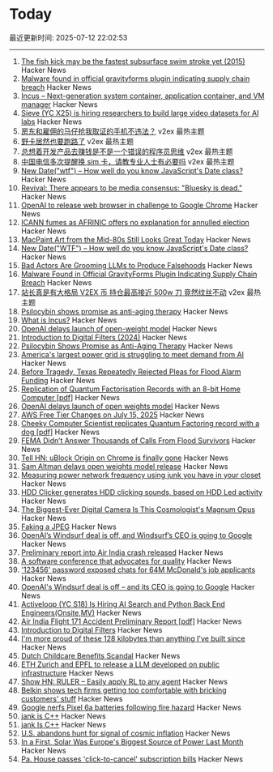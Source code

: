 # Today

最近更新时间: 2025-07-12 22:02:53

--- 
1. [The fish kick may be the fastest subsurface swim stroke yet (2015)](https://nautil.us/is-this-new-swim-stroke-the-fastest-yet-235511/) Hacker News
2. [Malware found in official gravityforms plugin indicating supply chain breach](https://patchstack.com/articles/critical-malware-found-in-gravityforms-official-plugin-site/) Hacker News
3. [Incus – Next-generation system container, application container, and VM manager](https://linuxcontainers.org/incus/) Hacker News
4. [Sieve (YC X25) is hiring researchers to build large video datasets for AI labs](https://sievedata.com/about/jobs) Hacker News
5. [房东和雇佣的马仔抢我取证的手机不违法？](https://www.v2ex.com/t/1144769) v2ex 最热主题
6. [野卡居然也要跑路了](https://www.v2ex.com/t/1144755) v2ex 最热主题
7. [总想着开发产品去赚钱是不是一个错误的程序员思维](https://www.v2ex.com/t/1144710) v2ex 最热主题
8. [中国电信多次提醒换 sim 卡，请教专业人士有必要吗](https://www.v2ex.com/t/1144698) v2ex 最热主题
9. [New Date("wtf") – How well do you know JavaScript's Date class?](https://jsdate.wtf) Hacker News
10. [Revival: There appears to be media consensus: "Bluesky is dead."](https://netwars.pelicancrossing.net/2025/06/27/revival/) Hacker News
11. [OpenAI to release web browser in challenge to Google Chrome](https://www.cnbc.com/2025/07/09/openai-to-release-web-browser-in-challenge-to-google-chrome.html) Hacker News
12. [ICANN fumes as AFRINIC offers no explanation for annulled election](https://www.theregister.com/2025/07/11/afrinic_election_annulled_why/) Hacker News
13. [MacPaint Art from the Mid-80s Still Looks Great Today](https://blog.decryption.net.au/posts/macpaint.html) Hacker News
14. [New Date("WTF") – How well do you know JavaScript's Date class?](https://jsdate.wtf) Hacker News
15. [Bad Actors Are Grooming LLMs to Produce Falsehoods](https://americansunlight.substack.com/cp/168074209) Hacker News
16. [Malware Found in Official GravityForms Plugin Indicating Supply Chain Breach](https://patchstack.com/articles/critical-malware-found-in-gravityforms-official-plugin-site/) Hacker News
17. [站长真是有大格局 V2EX 币 持仓最高接近 500w 刀 竟然纹丝不动](https://www.v2ex.com/t/1144709) v2ex 最热主题
18. [Psilocybin shows promise as anti-aging therapy](https://neurosciencenews.com/psilocybin-longevity-aging-29425/) Hacker News
19. [What is Incus?](https://linuxcontainers.org/incus/) Hacker News
20. [OpenAI delays launch of open-weight model](https://twitter.com/sama/status/1943837550369812814) Hacker News
21. [Introduction to Digital Filters (2024)](https://ccrma.stanford.edu/~jos/filters/) Hacker News
22. [Psilocybin Shows Promise as Anti-Aging Therapy](https://neurosciencenews.com/psilocybin-longevity-aging-29425/) Hacker News
23. [America's largest power grid is struggling to meet demand from AI](https://www.reuters.com/sustainability/boards-policy-regulation/americas-largest-power-grid-is-struggling-meet-demand-ai-2025-07-09/) Hacker News
24. [Before Tragedy, Texas Repeatedly Rejected Pleas for Flood Alarm Funding](https://www.nytimes.com/2025/07/10/us/politics/texas-flood-alarm-system.html) Hacker News
25. [Replication of Quantum Factorisation Records with an 8-bit Home Computer [pdf]](https://eprint.iacr.org/2025/1237.pdf) Hacker News
26. [OpenAI delays launch of open weights model](https://twitter.com/sama/status/1943837550369812814) Hacker News
27. [AWS Free Tier Changes on July 15, 2025](https://freetier.co/articles/aws-free-tier-changes-july-15-2025) Hacker News
28. [Cheeky Computer Scientist replicates Quantum Factoring record with a dog [pdf]](https://eprint.iacr.org/2025/1237.pdf) Hacker News
29. [FEMA Didn’t Answer Thousands of Calls From Flood Survivors](https://www.nytimes.com/2025/07/11/climate/fema-missed-calls-texas-floods.html) Hacker News
30. [Tell HN: uBlock Origin on Chrome is finally gone](https://news.ycombinator.com/item?id=44538517) Hacker News
31. [Sam Altman delays open weights model release](https://twitter.com/sama/status/1943837550369812814) Hacker News
32. [Measuring power network frequency using junk you have in your closet](https://halcy.de/blog/2025/02/09/measuring-power-network-frequency-using-junk-you-have-in-your-closet/) Hacker News
33. [HDD Clicker generates HDD clicking sounds, based on HDD Led activity](https://www.serdashop.com/HDDClicker) Hacker News
34. [The Biggest-Ever Digital Camera Is This Cosmologist's Magnum Opus](https://www.quantamagazine.org/the-biggest-ever-digital-camera-is-this-cosmologists-magnum-opus-20250711/) Hacker News
35. [Faking a JPEG](https://www.ty-penguin.org.uk/~auj/blog/2025/03/25/fake-jpeg/) Hacker News
36. [OpenAI’s Windsurf deal is off, and Windsurf’s CEO is going to Google](https://www.theverge.com/openai/705999/google-windsurf-ceo-openai) Hacker News
37. [Preliminary report into Air India crash released](https://www.bbc.co.uk/news/live/cx20p2x9093t) Hacker News
38. [A software conference that advocates for quality](https://bettersoftwareconference.com/) Hacker News
39. ['123456' password exposed chats for 64M McDonald's job applicants](https://www.bleepingcomputer.com/news/security/123456-password-exposed-chats-for-64-million-mcdonalds-job-applicants/) Hacker News
40. [OpenAI's Windsurf deal is off – and its CEO is going to Google](https://www.theverge.com/openai/705999/google-windsurf-ceo-openai) Hacker News
41. [Activeloop (YC S18) Is Hiring AI Search and Python Back End Engineers(Onsite,MV)](https://careers.activeloop.ai/) Hacker News
42. [Air India Flight 171 Accident Preliminary Report [pdf]](https://aaib.gov.in/What%27s%20New%20Assets/Preliminary%20Report%20VT-ANB.pdf) Hacker News
43. [Introduction to Digital Filters](https://ccrma.stanford.edu/~jos/filters/) Hacker News
44. [I'm more proud of these 128 kilobytes than anything I've built since](https://medium.com/@mikehall314/im-more-proud-of-these-128-kilobytes-than-anything-i-ve-built-since-53706cfbdc18) Hacker News
45. [Dutch Childcare Benefits Scandal](https://en.wikipedia.org/wiki/Dutch_childcare_benefits_scandal) Hacker News
46. [ETH Zurich and EPFL to release a LLM developed on public infrastructure](https://ethz.ch/en/news-and-events/eth-news/news/2025/07/a-language-model-built-for-the-public-good.html) Hacker News
47. [Show HN: RULER – Easily apply RL to any agent](https://openpipe.ai/blog/ruler) Hacker News
48. [Belkin shows tech firms getting too comfortable with bricking customers' stuff](https://arstechnica.com/gadgets/2025/07/belkin-shows-tech-firms-getting-too-comfortable-with-bricking-customers-stuff/) Hacker News
49. [Google nerfs Pixel 6a batteries following fire hazard](https://arstechnica.com/gadgets/2025/07/a-mess-of-its-own-making-google-nerfs-second-pixel-phone-battery-this-year/) Hacker News
50. [jank is C++](https://jank-lang.org/blog/2025-07-11-jank-is-cpp/) Hacker News
51. [jank Is C++](https://jank-lang.org/blog/2025-07-11-jank-is-cpp/) Hacker News
52. [U.S. abandons hunt for signal of cosmic inflation](https://www.science.org/content/article/u-s-abandons-hunt-signal-cosmic-inflation) Hacker News
53. [In a First, Solar Was Europe's Biggest Source of Power Last Month](https://e360.yale.edu/digest/solar-biggest-power-source-europe-june-2025) Hacker News
54. [Pa. House passes 'click-to-cancel' subscription bills](https://www.pennlive.com/news/2025/07/pa-house-passes-click-to-cancel-subscription-bills-as-court-throws-out-federal-rule.html) Hacker News
